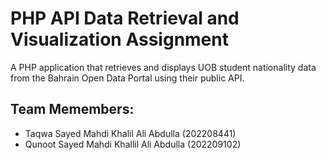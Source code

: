 # PHP API Data Retrieval and Visualization Assignment
A PHP application that retrieves and displays UOB student nationality data from the Bahrain Open Data Portal using their public API.
## Team Memembers:
- Taqwa Sayed Mahdi Khalil Ali Abdulla   (202208441) 
- Qunoot Sayed Mahdi Khallil Ali Abdulla (202209102)
